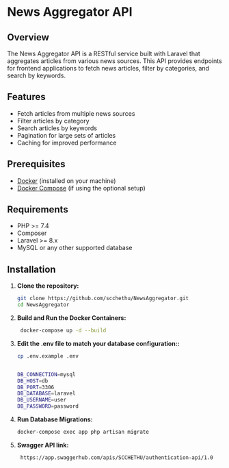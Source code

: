 # News Aggregator API

## Overview

The News Aggregator API is a RESTful service built with Laravel that aggregates articles from various news sources. This API provides endpoints for frontend applications to fetch news articles, filter by categories, and search by keywords.

## Features

- Fetch articles from multiple news sources
- Filter articles by category
- Search articles by keywords
- Pagination for large sets of articles
- Caching for improved performance

## Prerequisites

- [Docker](https://www.docker.com/get-started) (installed on your machine)
- [Docker Compose](https://docs.docker.com/compose/) (if using the optional setup)
## Requirements

- PHP >= 7.4
- Composer
- Laravel >= 8.x
- MySQL or any other supported database

## Installation

1. **Clone the repository:**

   ```bash
   git clone https://github.com/scchethu/NewsAggregator.git
   cd NewsAggregator

2. **Build and Run the Docker Containers:**

   ```bash
    docker-compose up -d --build
   
3. **Edit the .env file to match your database configuration::**

    ```bash
    cp .env.example .env
   
   
    DB_CONNECTION=mysql
    DB_HOST=db
    DB_PORT=3306
    DB_DATABASE=laravel
    DB_USERNAME=user
    DB_PASSWORD=password


4. **Run Database Migrations:**

    ```bash
    docker-compose exec app php artisan migrate


3. **Swagger API link:**

   ```bash
    https://app.swaggerhub.com/apis/SCCHETHU/authentication-api/1.0

